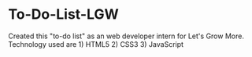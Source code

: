 # To-Do-List-LGW
Created this "to-do list" as an web developer intern for Let's Grow More.
Technology used are 1) HTML5 2) CSS3 3) JavaScript
